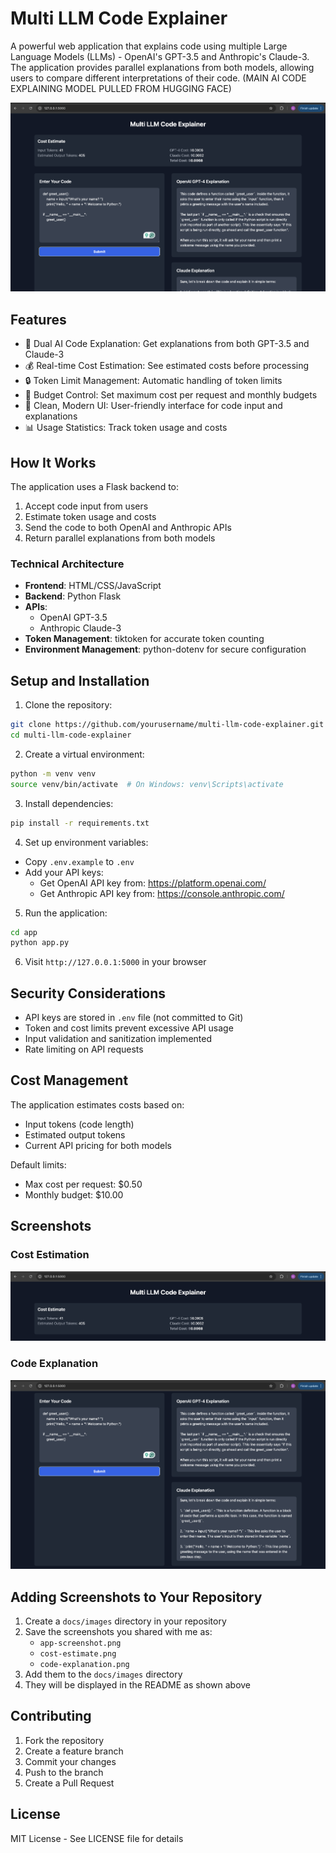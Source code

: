 # Multi LLM Code Explainer

A powerful web application that explains code using multiple Large Language Models (LLMs) - OpenAI's GPT-3.5 and Anthropic's Claude-3. The application provides parallel explanations from both models, allowing users to compare different interpretations of their code. (MAIN AI CODE EXPLAINING MODEL PULLED FROM HUGGING FACE)

![Application Screenshot](docs/images/app-screenshot.png)

## Features

- 🚀 Dual AI Code Explanation: Get explanations from both GPT-3.5 and Claude-3
- 💰 Real-time Cost Estimation: See estimated costs before processing
- 🔒 Token Limit Management: Automatic handling of token limits
- 💼 Budget Control: Set maximum cost per request and monthly budgets
- 🎨 Clean, Modern UI: User-friendly interface for code input and explanations
- 📊 Usage Statistics: Track token usage and costs

## How It Works

The application uses a Flask backend to:
1. Accept code input from users
2. Estimate token usage and costs
3. Send the code to both OpenAI and Anthropic APIs
4. Return parallel explanations from both models

### Technical Architecture

- **Frontend**: HTML/CSS/JavaScript
- **Backend**: Python Flask
- **APIs**: 
  - OpenAI GPT-3.5
  - Anthropic Claude-3
- **Token Management**: tiktoken for accurate token counting
- **Environment Management**: python-dotenv for secure configuration

## Setup and Installation

1. Clone the repository:
```bash
git clone https://github.com/yourusername/multi-llm-code-explainer.git
cd multi-llm-code-explainer
```

2. Create a virtual environment:
```bash
python -m venv venv
source venv/bin/activate  # On Windows: venv\Scripts\activate
```

3. Install dependencies:
```bash
pip install -r requirements.txt
```

4. Set up environment variables:
- Copy `.env.example` to `.env`
- Add your API keys:
  - Get OpenAI API key from: https://platform.openai.com/
  - Get Anthropic API key from: https://console.anthropic.com/

5. Run the application:
```bash
cd app
python app.py
```

6. Visit `http://127.0.0.1:5000` in your browser

## Security Considerations

- API keys are stored in `.env` file (not committed to Git)
- Token and cost limits prevent excessive API usage
- Input validation and sanitization implemented
- Rate limiting on API requests

## Cost Management

The application estimates costs based on:
- Input tokens (code length)
- Estimated output tokens
- Current API pricing for both models

Default limits:
- Max cost per request: $0.50
- Monthly budget: $10.00

## Screenshots

### Cost Estimation
![Cost Estimation](docs/images/cost-estimate.png)

### Code Explanation
![Code Explanation](docs/images/code-explanation.png)

## Adding Screenshots to Your Repository

1. Create a `docs/images` directory in your repository
2. Save the screenshots you shared with me as:
   - `app-screenshot.png`
   - `cost-estimate.png`
   - `code-explanation.png`
3. Add them to the `docs/images` directory
4. They will be displayed in the README as shown above

## Contributing

1. Fork the repository
2. Create a feature branch
3. Commit your changes
4. Push to the branch
5. Create a Pull Request

## License

MIT License - See LICENSE file for details 
